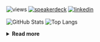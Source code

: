 ![views](https://komarev.com/ghpvc/?username=chck&color=blueviolet)
[![speakerdeck](https://img.shields.io/badge/Speaker_Deck-chck-8a2be2?style=flat-square&logo=speaker-deck)](https://speakerdeck.com/chck)
[![linkedin](https://img.shields.io/badge/LinkedIn-chck-8a2be2?style=flat-square&logo=linkedin)](https://www.linkedin.com/in/chck/)

<p align="left"> 
  <img alt="GitHub Stats" align="center" height="150" src="https://github-readme-stats-nine-umber-51.vercel.app/api?username=chck&count_private=true&show_icons=true&hide_title=true&theme=buefy" />
  <img alt="Top Langs" align="center" height="150" src="https://github-readme-stats-nine-umber-51.vercel.app/api/top-langs/?username=chck&layout=compact&count_private=true&show_icons=true&hide_title=true&theme=buefy" />
</p>

<details>
  <summary><b>Read more</b></summary>
  <br>

  <!--START_SECTION:waka-->
**🐱 My GitHub Data** 

> 📦 123.7 kB Used in GitHub's Storage 
 > 
> 🏆 203 Contributions in the Year 2025
 > 
> 💼 Opted to Hire
 > 
> 📜 133 Public Repositories 
 > 
> 🔑 24 Private Repositories 
 > 
**I'm a Night 🦉** 

```text
🌞 Morning                1140 commits        ████░░░░░░░░░░░░░░░░░░░░░   15.89 % 
🌆 Daytime                2192 commits        ████████░░░░░░░░░░░░░░░░░   30.55 % 
🌃 Evening                2033 commits        ███████░░░░░░░░░░░░░░░░░░   28.34 % 
🌙 Night                  1809 commits        ██████░░░░░░░░░░░░░░░░░░░   25.22 % 
```
📅 **I'm Most Productive on Thursday** 

```text
Monday                   1366 commits        █████░░░░░░░░░░░░░░░░░░░░   19.04 % 
Tuesday                  1069 commits        ████░░░░░░░░░░░░░░░░░░░░░   14.90 % 
Wednesday                1269 commits        ████░░░░░░░░░░░░░░░░░░░░░   17.69 % 
Thursday                 1622 commits        ██████░░░░░░░░░░░░░░░░░░░   22.61 % 
Friday                   722 commits         ███░░░░░░░░░░░░░░░░░░░░░░   10.06 % 
Saturday                 483 commits         ██░░░░░░░░░░░░░░░░░░░░░░░   06.73 % 
Sunday                   643 commits         ██░░░░░░░░░░░░░░░░░░░░░░░   08.96 % 
```


📊 **This Week I Spent My Time On** 

```text
💬 Programming Languages: 
Terraform                3 hrs 30 mins       ██████████░░░░░░░░░░░░░░░   39.88 % 
Markdown                 2 hrs 6 mins        ██████░░░░░░░░░░░░░░░░░░░   23.90 % 
YAML                     1 hr 21 mins        ████░░░░░░░░░░░░░░░░░░░░░   15.53 % 
TOML                     30 mins             █░░░░░░░░░░░░░░░░░░░░░░░░   05.72 % 
Git                      25 mins             █░░░░░░░░░░░░░░░░░░░░░░░░   04.77 % 

🔥 Editors: 
Zed                      6 hrs 9 mins        █████████████████░░░░░░░░   69.96 % 
Neovim                   2 hrs 38 mins       ████████░░░░░░░░░░░░░░░░░   30.04 % 
```

**I Mostly Code in Python** 

```text
Python                   47 repos            █████████░░░░░░░░░░░░░░░░   34.81 % 
Jupyter Notebook         19 repos            ████░░░░░░░░░░░░░░░░░░░░░   14.07 % 
Rust                     8 repos             █░░░░░░░░░░░░░░░░░░░░░░░░   05.93 % 
Dockerfile               5 repos             █░░░░░░░░░░░░░░░░░░░░░░░░   03.70 % 
TypeScript               5 repos             █░░░░░░░░░░░░░░░░░░░░░░░░   03.70 % 
```



**Timeline**

![Lines of Code chart](https://raw.githubusercontent.com/chck/chck/main/assets/bar_graph.png)


 Last Updated on 2025-03-04 01:58 UTC
<!--END_SECTION:waka-->
</details>

